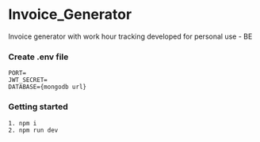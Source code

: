# Invoice_Generator
Invoice generator with work hour tracking developed for personal use - BE

### Create .env file 

`PORT=`<br/>
`JWT_SECRET=`<br/>
`DATABASE={mongodb url}`


### Getting started
`1. npm i`<br/>
`2. npm run dev`